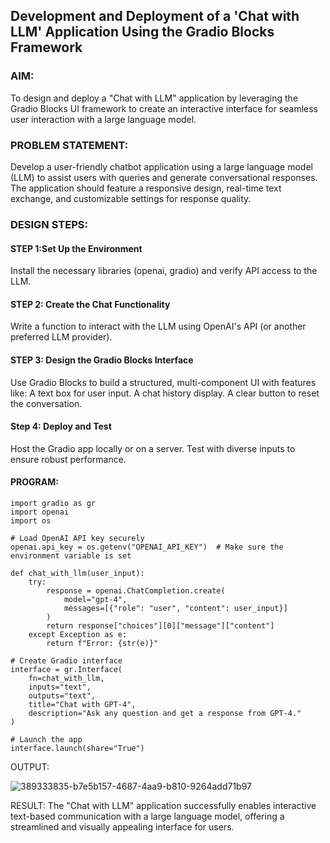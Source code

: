 ## Development and Deployment of a 'Chat with LLM' Application Using the Gradio Blocks Framework

### AIM:
To design and deploy a "Chat with LLM" application by leveraging the Gradio Blocks UI framework to create an interactive interface for seamless user interaction with a large language model.

### PROBLEM STATEMENT:
Develop a user-friendly chatbot application using a large language model (LLM) to assist users with queries and generate conversational responses. The application should feature a responsive design, real-time text exchange, and customizable settings for response quality.

### DESIGN STEPS:
#### STEP 1:Set Up the Environment
Install the necessary libraries (openai, gradio) and verify API access to the LLM.

#### STEP 2: Create the Chat Functionality
Write a function to interact with the LLM using OpenAI's API (or another preferred LLM provider).

#### STEP 3: Design the Gradio Blocks Interface
Use Gradio Blocks to build a structured, multi-component UI with features like: A text box for user input. A chat history display. A clear button to reset the conversation.

#### Step 4: Deploy and Test 
Host the Gradio app locally or on a server. Test with diverse inputs to ensure robust performance.

#### PROGRAM:
```
import gradio as gr
import openai
import os

# Load OpenAI API key securely
openai.api_key = os.getenv("OPENAI_API_KEY")  # Make sure the environment variable is set

def chat_with_llm(user_input):
    try:
        response = openai.ChatCompletion.create(
            model="gpt-4",
            messages=[{"role": "user", "content": user_input}]
        )
        return response["choices"][0]["message"]["content"]
    except Exception as e:
        return f"Error: {str(e)}"

# Create Gradio interface
interface = gr.Interface(
    fn=chat_with_llm,
    inputs="text",
    outputs="text",
    title="Chat with GPT-4",
    description="Ask any question and get a response from GPT-4."
)

# Launch the app
interface.launch(share="True")
```
OUTPUT:

![389333835-b7e5b157-4687-4aa9-b810-9264add71b97](https://github.com/user-attachments/assets/6c85a50f-abd3-4048-9bab-f2ff04e61853)


RESULT:
The "Chat with LLM" application successfully enables interactive text-based communication with a large language model, offering a streamlined and visually appealing interface for users.
